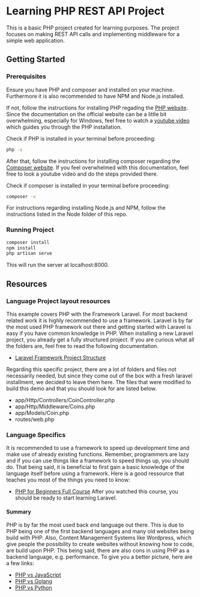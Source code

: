 # Learning PHP REST API Project

This is a basic PHP project created for learning purposes. The project focuses on making REST API calls and implementing middleware for a simple web application.

## Getting Started

### Prerequisites

Ensure you have PHP and composer and  installed on your machine. Furthermore it is also recommended to have NPM and Node.js installed.

If not, follow the instructions for installing PHP regading the [PHP website](https://www.php.net/manual/en/install.php).
Since the documentation on the official website can be a little bit overwhelming, especially for Windows,
feel free to watch a [youtube video](https://www.youtube.com/watch?v=MPRLUd8Pmyo) which guides you through the PHP installation.

Check if PHP is installed in your terminal before proceeding:

```bash
php -v
```

After that, follow the instructions for installing composer regarding the [Composer  website](https://getcomposer.org/doc/00-intro.md).
If you feel overwhelmed with this documentation, feel free to look a youtube video and do the steps provided there.

Check if composer is installed in your terminal before proceeding:

```bash
composer -v
```
For instructions regarding installing Node.js and NPM, follow the instructions listed in the Node folder of this repo.

### Running Project

```bash
composer install
npm install
php artisan serve
```

This will run the server at localhost:8000.

## Resources

### Language Project layout resources

This example covers PHP with the Framework Laravel. For most backend related work it is highly recommended to use a framework.
Laravel is by far the most used PHP framework out there and getting started with Laravel is easy if you have common knowledge in PHP.
When installing a new Laravel project, you already get a fully structured project. If you are curious what all the folders are, feel free to read the following documentation.
  - [Laravel Framework Project Structure](https://laravel.com/docs/10.x/structure)

Regarding this specific project, there are a lot of folders and files not necessarily needed, but since they come out of the box with a fresh laravel installment,
we decided to leave them here. The files that were modified to build this demo and that you should look for are listed below.
  - app/Http/Controllers/CoinController.php
  - app/Http/Middleware/Coins.php
  - app/Models/Coin.php
  - routes/web.php

### Language Specifics

It is recommended to use a framework to speed up development time and make use of already existing functions.
Remember, programmers are lazy and if you can use things like a framework to speed things up, you should do.
That being said, it is beneficial to first gain a basic knowledge of the language itself before using a framework.
Here is a good ressource that teaches you most of the things you need to know:
- [PHP for Beginners Full Course](https://www.youtube.com/watch?v=fw5ObX8P6as&t=0s)
After you watched this course, you should be ready to start learning Laravel.


#### Summary

PHP is by far the most used back end language out there. This is due to PHP being one of the first backend languages and many old websites being build with PHP.
Also, Content Management Systems like Wordpress, which give people the possibility to create websites without knowing how to code, are build upon PHP.
This being said, there are also cons in using PHP as a backend language, e.g. performance.
To give you a better picture, here are a few links:
  - [PHP vs JavaScript](https://medium.com/geekculture/javascript-vs-php-the-best-language-for-backend-development-79d41736a279#:~:text=PHP%20is%20the%20abbreviation%20for,pages%20and%20database%2Ddriven%20sites)
  - [PHP vs Golang](https://www.tutorialspoint.com/difference-between-golang-and-php)
  - [PHP vs Python](https://kinsta.com/blog/php-vs-python/)
